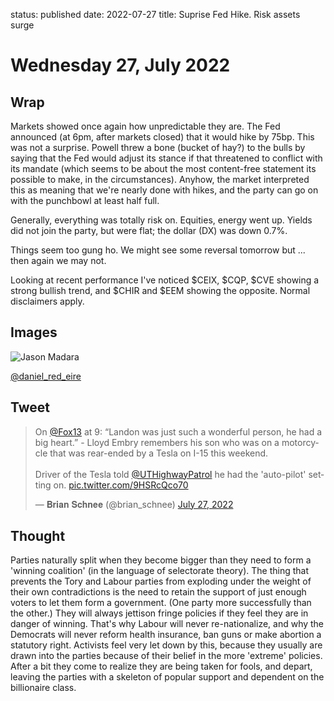 status: published
date: 2022-07-27
title: Suprise Fed Hike. Risk assets surge

# Wednesday 27, July 2022

## Wrap

Markets showed once again how unpredictable they are.
The Fed announced (at 6pm, after markets closed) that it would hike by 75bp.
This was not a surprise.
Powell threw a bone (bucket of hay?) to the bulls by saying that the Fed would adjust its stance if that threatened to conflict with its mandate 
(which seems to be about the most content-free statement its possible to make, in the circumstances). 
Anyhow, the market interpreted this as meaning that we're nearly done with hikes, and the party can go on with the punchbowl at least half full.

Generally, everything was totally risk on. Equities, energy went up.
Yields did not join the party, but were flat; the dollar (DX) was down 0.7%.

Things seem too gung ho. We might see some reversal tomorrow but ... then again we may not.

Looking at recent performance I've noticed $CEIX, $CQP, $CVE showing a strong bullish trend, and $CHIR and $EEM  showing the opposite.
Normal disclaimers apply.

## Images 

![Jason Madara](https://pbs.twimg.com/media/FYrPTJfXgAAJVc1?format=jpg&name=small)

[@daniel_red_eire](https://twitter.com/Daniel_Red_Eire/status/1552280953183141889?s=20&t=cKFmzVVKMoLUTG7K3IwBuw)

## Tweet

<blockquote class="twitter-tweet"><p lang="en" dir="ltr">On <a href="https://twitter.com/fox13?ref_src=twsrc%5Etfw">@Fox13</a> at 9: “Landon was just such a wonderful person, he had a big heart.” - Lloyd Embry remembers his son who was on a motorcycle that was rear-ended by a Tesla on I-15 this weekend.<br><br>Driver of the Tesla told <a href="https://twitter.com/UTHighwayPatrol?ref_src=twsrc%5Etfw">@UTHighwayPatrol</a> he had the &#39;auto-pilot&#39; setting on. <a href="https://t.co/9HSRcQco70">pic.twitter.com/9HSRcQco70</a></p>&mdash; 𝐁𝐫𝐢𝐚𝐧 𝐒𝐜𝐡𝐧𝐞𝐞 (@brian_schnee) <a href="https://twitter.com/brian_schnee/status/1552118639213498371?ref_src=twsrc%5Etfw">July 27, 2022</a></blockquote> <script async src="https://platform.twitter.com/widgets.js" charset="utf-8"></script> 

## Thought

Parties naturally split when they become bigger than they need to form a 'winning coalition' (in the language of selectorate theory).
The thing that prevents the Tory and Labour parties from exploding under the weight of their own contradictions is the need to retain the support of just enough voters to let them form a government. (One party more successfully than the other.) 
They will always jettison fringe policies if they feel they are in danger of winning.
That's why Labour will never re-nationalize, and why the Democrats will never reform health insurance, ban guns or make abortion a statutory right.
Activists feel very let down by this, because they usually are drawn into  the parties because of their belief in the more 'extreme' policies.
After a bit they come to realize they are being taken for fools, and depart, leaving the parties with a skeleton of popular support and dependent on the billionaire class.


